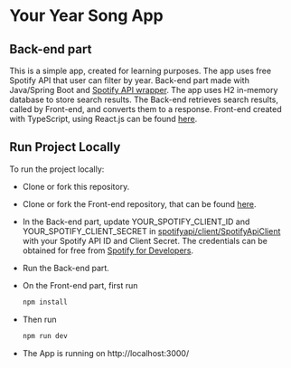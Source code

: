 # Your Year Song App
## Back-end part

This is a simple app, created for learning purposes. The app uses free Spotify API that user can filter by year.
Back-end part made with Java/Spring Boot and [Spotify API wrapper](https://github.com/spotify-web-api-java/spotify-web-api-java/tree/master). The app uses H2 in-memory database to store search results. 
The Back-end retrieves search results, called by Front-end, and converts them to a response.
Front-end created with TypeScript, using React.js can be found [here](https://github.com/LienaRi/Your-Year-Song-App-Front-end).

## Run Project Locally

To run the project locally:

- Clone or fork this repository.
- Clone or fork the Front-end repository, that can be found [here](https://github.com/LienaRi/Your-Year-Song-App-Front-end).  
- In the Back-end part, update YOUR_SPOTIFY_CLIENT_ID and YOUR_SPOTIFY_CLIENT_SECRET in [spotifyapi/client/SpotifyApiClient](https://github.com/LienaRi/Your-Year-Song-App/blob/8bb93f1306814e1ab6275ffa1458fda5296a8299/src/main/java/lv/lienaritere/youryearsongapp/spotifyapi/client/SpotifyApiClient.java) with your Spotify API ID and Client Secret. The credentials can be obtained for free from [Spotify for Developers](https://developer.spotify.com/).
- Run the Back-end part.
- On the Front-end part, first run

    ```bash
    npm install
    ```
    
- Then run
    
    ```bash
    npm run dev
    ```
    
- The App is running on http://localhost:3000/
